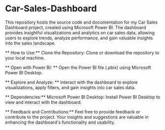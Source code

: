 # Car-Sales-Dashboard
This repository hosts the source code and documentation for my Car Sales Dashboard project, created using Microsoft Power BI. The dashboard provides insightful visualizations and analytics on car sales data, allowing users to explore trends, analyze performance, and gain valuable insights into the sales landscape.

** How to Use:**
Clone the Repository: Clone or download the repository to your local machine.

** Open with Power BI: **
Open the Power BI file (.pbix) using Microsoft Power BI Desktop.

** Explore and Analyze: **
Interact with the dashboard to explore visualizations, apply filters, and gain insights into car sales data.

** Dependencies:**
Microsoft Power BI Desktop: Install Power BI Desktop to view and interact with the dashboard.

** Feedback and Contributions:**
Feel free to provide feedback or contribute to the project. Your insights and suggestions are valuable in enhancing the dashboard's functionality and usability.
